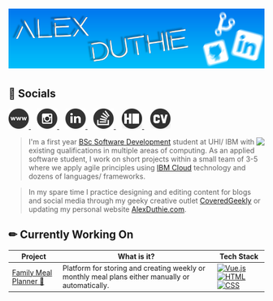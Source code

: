 # [![Alex Duthie | GitHub Banner](https://raw.githubusercontent.com/AlexDuthie/AlexDuthie/main/images/github-banner.png)](https://www.linkedin.com/in/alexduthielnkdn/)

<h2 align="left">
    🤳 Socials
</h2>

<p align="left">
    <a href="https://alexduthie.me">
        <img
             src="https://raw.githubusercontent.com/AlexDuthie/AlexDuthie/main/images/social_media_icons/40x40/website.png">
    </a>&nbsp;&nbsp;
    <a href="https://instagram.com/alexduffdev">
        <img
             src="https://raw.githubusercontent.com/AlexDuthie/AlexDuthie/main/images/social_media_icons/40x40/instagram.png">
    </a>&nbsp;&nbsp;
    <a href="https://www.linkedin.com/in/alexduthielnkdn/">
        <img src="https://raw.githubusercontent.com/AlexDuthie/AlexDuthie/main/images/social_media_icons/40x40/linkedin.png">
    </a>&nbsp;&nbsp;
    <a href="https://stackoverflow.com/users/14725277/alex-duthie">
        <img src="https://raw.githubusercontent.com/AlexDuthie/AlexDuthie/main/images/social_media_icons/40x40/stack-overflow.png">
    </a>&nbsp;&nbsp;
    <a href="https://www.hackerrank.com/alexduthie">
        <img
             src="https://raw.githubusercontent.com/AlexDuthie/AlexDuthie/main/images/social_media_icons/40x40/hackerrank.png">
    </a>&nbsp;&nbsp;
    <a href="https://github.com/AlexDuthie/AlexDuthie/blob/main/cv/Alex-Duthie-Curriculum-Vitae.md">
        <img
             src="https://raw.githubusercontent.com/AlexDuthie/AlexDuthie/main/images/social_media_icons/40x40/cv.png">
    </a>
</p>

<p>
    <img align="right" src="https://github-readme-stats.vercel.app/api/top-langs/?username=alexduthie&layout=compact&theme=light&hide_langs_below=1" />
</p>

> I'm a first year [BSc Software Development](https://www.uhi.ac.uk/en/courses/bsc-hons-applied-software-development/#tabanchor) student at UHI/ IBM with existing qualifications in multiple areas of computing. As an applied software student, I work on short projects within a small team of 3-5 where we apply agile principles using [IBM Cloud](https://www.ibm.com/uk-en/cloud) technology and dozens of languages/ frameworks.

> In my spare time I practice designing and editing content for blogs and social media through my geeky creative outlet [CoveredGeekly](https://coveredgeekly.com) or updating my personal website [AlexDuthie.com](https://alexduthie.com).

<h2 align="left">
    ✏ Currently Working On
</h2>

<table>
    <thead align="center">
        <tr>
            <th>Project</th>
            <th>What is it?</th>
            <th>Tech Stack</th>
        <tr>
    </thead>
    <tbody>
        <tr>
            <td>
                <a href="https://github.com/AlexDuthie/meal-planner-app">Family Meal Planner 🥕</a>
            </td>
            <td>Platform for storing and creating weekly or monthly meal plans either manually or automatically.</td>
            <td>
                <a href="https://vuejs.org/">
                    <img alt="Vue.js" src="https://img.shields.io/badge/vuejs%20-%2335495e.svg?&style=flat-square&logo=vue.js&logoColor=%234FC08D"></img>
                </a>
                <a href="https://developer.mozilla.org/en-US/docs/Web/Guide/HTML/HTML5">
                    <img alt="HTML" src="https://img.shields.io/badge/html5%20-%23E34F26.svg?&style=flat-square&logo=html5&logoColor=white"></img>
                </a>
                <a href="https://developer.mozilla.org/en-US/docs/Web/CSS">
                    <img alt="CSS" src="https://img.shields.io/badge/css3%20-%231572B6.svg?&style=flat-square&logo=css3&logoColor=white"></img>
                </a>
            </td>
        </tr>
    </tbody>
</table>